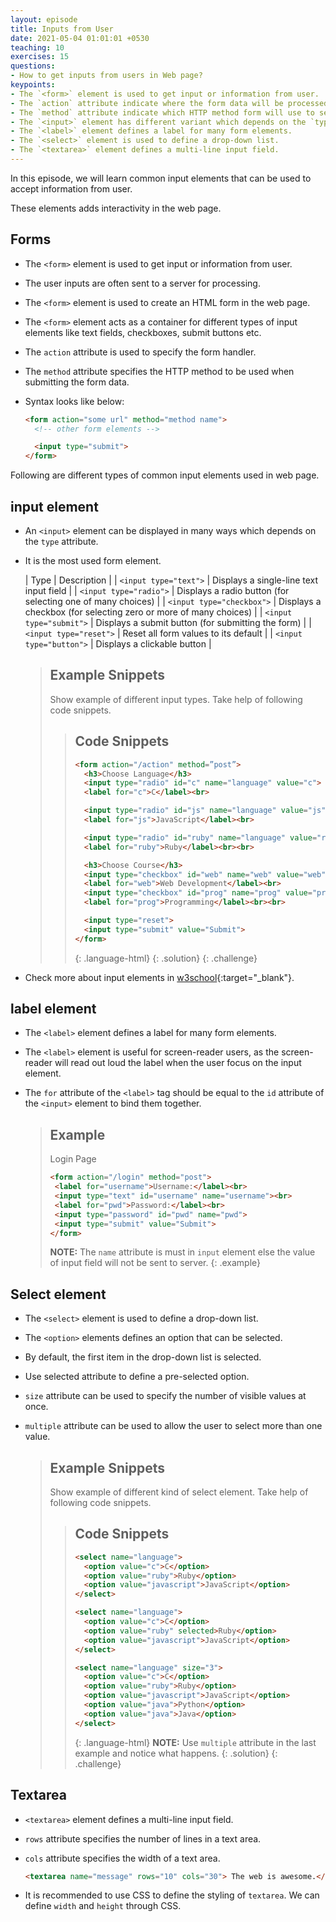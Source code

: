 ```yaml
---
layout: episode
title: Inputs from User
date: 2021-05-04 01:01:01 +0530
teaching: 10
exercises: 15
questions:
- How to get inputs from users in Web page?
keypoints:
- The `<form>` element is used to get input or information from user.
- The `action` attribute indicate where the form data will be processed.
- The `method` attribute indicate which HTTP method form will use to send information to server.
- The `<input>` element has different variant which depends on the `type` attribute.
- The `<label>` element defines a label for many form elements.
- The `<select>` element is used to define a drop-down list.
- The `<textarea>` element defines a multi-line input field.
---
```


In this episode, we will learn common input elements that can be used to accept information from user.

These elements adds interactivity in the web page.

## Forms

- The `<form>` element is used to get input or information from user.
- The user inputs are often sent to a server for processing.
- The `<form>` element is used to create an HTML form in the web page.
- The `<form>` element acts as a container for different types of input elements like text fields, checkboxes, submit buttons etc.
- The `action` attribute is used to specify the form handler.
- The `method` attribute specifies the HTTP method to be used when submitting the form data.
- Syntax looks like below:

  ~~~html
  <form action="some url" method="method name">
    <!-- other form elements -->

    <input type="submit">
  </form>
  ~~~

Following are different types of common input elements used in web page.

## input element

- An `<input>` element can be displayed in many ways which depends on the `type` attribute.
- It is the most used form element.

  | Type | Description |
  | `<input type="text">` | Displays a single-line text input field |
  | `<input type="radio">` | Displays a radio button (for selecting one of many choices) |
  | `<input type="checkbox">` | Displays a checkbox (for selecting zero or more of many choices) |
  | `<input type="submit">` | Displays a submit button (for submitting the form) |
  | `<input type="reset">` | Reset all form values to its default |
  | `<input type="button">` | Displays a clickable button |

  > ## Example Snippets
  >
  > Show example of different input types.
  > Take help of following code snippets.
  >
  > > ## Code Snippets
  > >
  > > ~~~html
  > > <form action="/action" method=”post”>
  > >   <h3>Choose Language</h3>
  > >   <input type="radio" id="c" name="language" value="c">
  > >   <label for="c">C</label><br>
  > >
  > >   <input type="radio" id="js" name="language" value="js">
  > >   <label for="js">JavaScript</label><br>
  > >
  > >   <input type="radio" id="ruby" name="language" value="ruby">
  > >   <label for="ruby">Ruby</label><br><br>
  > >
  > >   <h3>Choose Course</h3>
  > >   <input type="checkbox" id="web" name="web" value="web">
  > >   <label for="web">Web Development</label><br>
  > >   <input type="checkbox" id="prog" name="prog" value="prog">
  > >   <label for="prog">Programming</label><br><br>
  > >
  > >   <input type="reset">
  > >   <input type="submit" value="Submit">
  > > </form>
  > > ~~~
  > >
  > > {: .language-html}
  > {: .solution}
  {: .challenge}

- Check more about input elements in [w3school](https://www.w3schools.com/html/html_form_input_types.asp){:target="_blank"}.

## label element

- The `<label>` element defines a label for many form elements.
- The `<label>` element is useful for screen-reader users, as the screen-reader will read out loud the label when the user focus on the input element.
- The `for` attribute of the `<label>` tag should be equal to the `id` attribute of the `<input>` element to bind them together.

  > ## Example
  >
  > Login Page
  >
  > ~~~html
  > <form action="/login" method="post">
  >  <label for="username">Username:</label><br>
  >  <input type="text" id="username" name="username"><br>
  >  <label for="pwd">Password:</label><br>
  >  <input type="password" id="pwd" name="pwd">
  >  <input type="submit" value="Submit">
  > </form>
  > ~~~
  >
  > __NOTE:__ The `name` attribute is must in `input` element else the value of input field will not be sent to server.
  {: .example}

## Select element

- The `<select>` element is used to define a drop-down list.
- The `<option>` elements defines an option that can be selected.
- By default, the first item in the drop-down list is selected.
- Use selected attribute to define a pre-selected option.
- `size` attribute can be used to specify the number of visible values at once.
- `multiple` attribute can be used to allow the user to select more than one value.

  > ## Example Snippets
  >
  > Show example of different kind of select element.
  > Take help of following code snippets.
  >
  > > ## Code Snippets
  > >
  > > ~~~html
  > > <select name="language">
  > >   <option value="c">C</option>
  > >   <option value="ruby">Ruby</option>
  > >   <option value="javascript">JavaScript</option>
  > > </select>
  > >
  > > <select name="language">
  > >   <option value="c">C</option>
  > >   <option value="ruby" selected>Ruby</option>
  > >   <option value="javascript">JavaScript</option>
  > > </select>
  > >
  > > <select name="language" size="3">
  > >   <option value="c">C</option>
  > >   <option value="ruby">Ruby</option>
  > >   <option value="javascript">JavaScript</option>
  > >   <option value="java">Python</option>
  > >   <option value="java">Java</option>
  > > </select>
  > > ~~~
  > >
  > > {: .language-html}
  > > __NOTE:__ Use `multiple` attribute in the last example and notice what happens.
  > {: .solution}
  {: .challenge}

## Textarea

- `<textarea>` element defines a multi-line input field.
- `rows` attribute specifies the number of lines in a text area.
- `cols` attribute specifies the width of a text area.

  ~~~html
  <textarea name="message" rows="10" cols="30"> The web is awesome.</textarea>
  ~~~

- It is recommended to use CSS to define the styling of `textarea`. We can define `width` and `height` through CSS.
